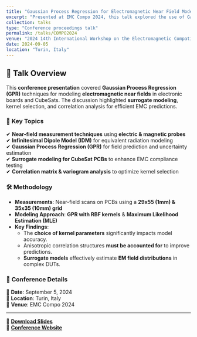 ```yaml
---
title: "Gaussian Process Regression for Electromagnetic Near Field Modeling"
excerpt: "Presented at EMC Compo 2024, this talk explored the use of Gaussian Process Regression (GPR) for modeling electromagnetic near fields in PCBs and CubeSats, focusing on surrogate models and correlation analysis."
collection: talks
type: "Conference proceedings talk"
permalink: /talks/COMPO2024
venue: "2024 14th International Workshop on the Electromagnetic Compatibility of Integrated Circuits (EMC Compo)"
date: 2024-09-05
location: "Turin, Italy"
---
```


## 🎤 Talk Overview
This **conference presentation** covered **Gaussian Process Regression (GPR)** techniques for modeling **electromagnetic near fields** in electronic boards and CubeSats. The discussion highlighted **surrogate modeling**, kernel selection, and correlation analysis for efficient EMC predictions.

### 🔹 **Key Topics**
✔ **Near-field measurement techniques** using **electric & magnetic probes**  
✔ **Infinitesimal Dipole Model (IDM)** for equivalent radiation modeling  
✔ **Gaussian Process Regression (GPR)** for field prediction and uncertainty estimation  
✔ **Surrogate modeling for CubeSat PCBs** to enhance EMC compliance testing  
✔ **Correlation matrix & variogram analysis** to optimize kernel selection  

### 🛠 **Methodology**
- **Measurements**: Near-field scans on PCBs using a **29x55 (1mm) & 35x35 (10mm) grid**
- **Modeling Approach**: **GPR with RBF kernels** & **Maximum Likelihood Estimation (MLE)**
- **Key Findings**:
  - The **choice of kernel parameters** significantly impacts model accuracy.
  - Anisotropic correlation structures **must be accounted for** to improve predictions.
  - **Surrogate models** effectively estimate **EM field distributions** in complex DUTs.

### 📍 **Conference Details**
📅 **Date**: September 5, 2024  
📍 **Location**: Turin, Italy  
🏢 **Venue**: EMC Compo 2024  

---

📑 **[Download Slides](#)**  
🔗 **[Conference Website](https://emccompo2024.it/)** 